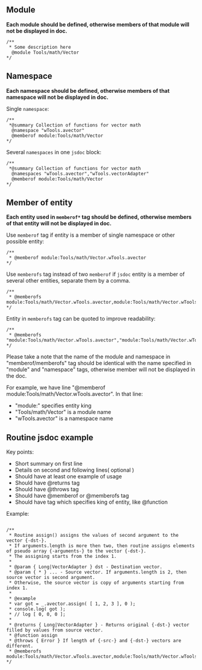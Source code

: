 ## Module

**Each module should be defined, otherwise members of that module will not be displayed in doc.**

```
/**
 * Some description here
  @module Tools/math/Vector
*/
```

## Namespace

**Each namespace should be defined, otherwise members of that namespace will not be displayed in doc.**

Single `namespace`:

```
/**
 *@summary Collection of functions for vector math
  @namespace "wTools.avector"
  @memberof module:Tools/math/Vector
*/
```

Several `namespaces` in one `jsdoc` block:

```
/**
 *@summary Collection of functions for vector math
  @namespaces "wTools.avector","wTools.vectorAdapter"
  @memberof module:Tools/math/Vector
*/
```


## Member of entity

**Each entity used in `memberof*` tag should be defined, otherwise members of that entity will not be displayed in doc.**

Use `memberof` tag if entity is a member of single namespace or other possible entity:

```
/**
 * @memberof module:Tools/math/Vector.wTools.avector
*/

```

Use `memberofs` tag instead of two `memberof` if `jsdoc` entity is a member of several other entities, separate them by a comma.

```
/**
 * @memberofs module:Tools/math/Vector.wTools.avector,module:Tools/math/Vector.wTools.vectorAdapter
*/

```

Entity in `memberofs` tag can be quoted to improve readability:

```
/**
 * @memberofs "module:Tools/math/Vector.wTools.avector","module:Tools/math/Vector.wTools.vectorAdapter"
*/

```

Please take a note that the name of the module and namespace in "memberof/memberofs" tag should be identical with the name specified in "module" and "namespace" tags, otherwise member will not be displayed in the doc.

For example, we have line "@memberof module:Tools/math/Vector.wTools.avector".
In that line:

* "module:" specifies entity king
* "Tools/math/Vector" is a module name
* "wTools.avector" is a namespace name


## Routine jsdoc example

Key points:

- Short summary on first line
- Details on second and following lines( optional )
- Should have at least one example of usage
- Should have @returns tag
- Should have @throws tag
- Should have @memberof or @memberofs tag
- Should have tag which specifies king of entity, like @function

Example:

```

/**
 * Routine assign() assigns the values of second argument to the vector {-dst-}.
 * If arguments.length is more then two, then routine assigns elements of pseudo array {-arguments-} to the vector {-dst-}.
 * The assigning starts from the index 1.
 *
 * @param { Long|VectorAdapter } dst - Destination vector.
 * @param { * } ... - Source vector. If arguments.length is 2, then source vector is second argument.
 * Otherwise, the source vector is copy of arguments starting from index 1.
 *
 * @example
 * var got = _.avector.assign( [ 1, 2, 3 ], 0 );
 * console.log( got );
 * // log [ 0, 0, 0 ];
 *
 * @returns { Long|VectorAdapter } - Returns original {-dst-} vector filled by values from source vector.
 * @function assign
 * @throws { Error } If length of {-src-} and {-dst-} vectors are different.
 * @memberofs module:Tools/math/Vector.wTools.avector,module:Tools/math/Vector.wTools.vectorAdapter
*/

```


